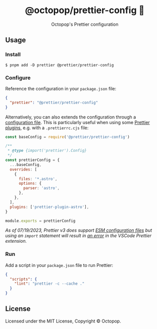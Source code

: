 <div align="center">
  <h1>@octopop/prettier-config 📐</h1>
  <p>Octopop's Prettier configuration</p>
</div>

<!-- <div align="center">
  <a href="https://github.com/HiDeoo/prettier-config/blob/main/LICENSE">
    <img alt="License" src="https://badgen.net/github/license/hideoo/prettier-config" />
  </a>
  <br /><br />
</div> -->

## Usage

### Install

```shell
$ pnpm add -D prettier @prettier/prettier-config
```

### Configure

Reference the configuration in your `package.json` file:

```json
{
  "prettier": "@prettier/prettier-config"
}
```

Alternatively, you can also extends the configuration through a [configuration file](https://prettier.io/docs/en/configuration.html). This is particularly useful when using some [Prettier plugins](https://prettier.io/docs/en/plugins.html), e.g. with a `.prettierrc.cjs` file:

```js
const baseConfig = require('@prettier/prettier-config')

/**
 * @type {import('prettier').Config}
 */
const prettierConfig = {
  ...baseConfig,
  overrides: [
    {
      files: '*.astro',
      options: {
        parser: 'astro',
      },
    },
  ],
  plugins: ['prettier-plugin-astro'],
}

module.exports = prettierConfig
```

_As of 07/19/2023, Prettier v3 does support [ESM configuration files](https://prettier.io/docs/en/configuration.html#configuration-file) but using an `import` statement will result in [an error](https://github.com/prettier/prettier-vscode/issues/3066) in the VSCode Prettier extension._

### Run

Add a script in your `package.json` file to run Prettier:

```json
{
  "scripts": {
    "lint": "prettier -c --cache ."
  }
}
```

## License

Licensed under the MIT License, Copyright © Octopop.

<!-- See [LICENSE](https://github.com/HiDeoo/prettier-config/blob/main/LICENSE) for more information. -->
